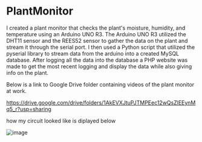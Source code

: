 # PlantMonitor


I created a plant monitor that checks the plant's moisture, humidity, and temperature using an Arduino UNO R3.
The Arduino UNO R3 utilized the DHT11 sensor and the REES52 sensor to gather the data on the plant and stream it through the serial port.
I then used a Python script that utilized the pyserial library to stream data from the arduino into a created MySQL database.
After logging all the data into the database a PHP website was made to get the most recent logging and display the data while also giving info on the plant.


Below is a link to Google Drive folder containing videos of the plant monitor at work.

https://drive.google.com/drive/folders/1AkEVXJtuPJTMPEec12wQsZlEEynMq5_r?usp=sharing 

how my circuit looked like is diplayed below

![image](https://github.com/user-attachments/assets/c03908d2-c6bb-4164-a879-9d1aaa5dfbf8)






